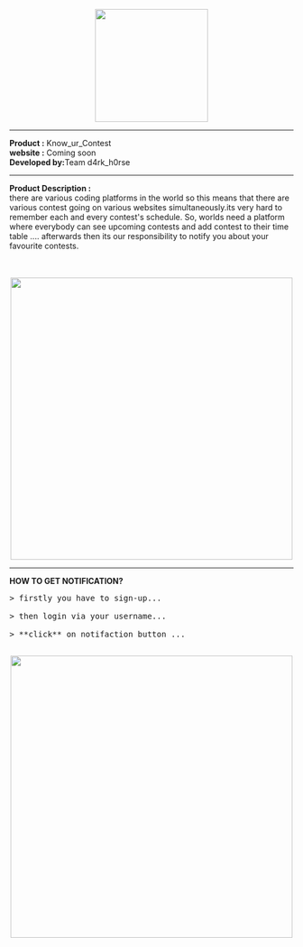 <p align="center">
<img src="https://user-images.githubusercontent.com/23396919/36642829-24cd4c7a-1a6b-11e8-9051-86e3387f9176.png" width="200px" />
 </p>
 
___________________________________________________________________________________________________________________________________
<b>Product :</b> Know_ur_Contest<br>
<b>website :</b> Coming soon<br>
<b>Developed by:</b>Team d4rk_h0rse<br>

-----------------------------------------------------------------------------------------------------------------------------------
<b>Product Description : </b><br>there are various coding platforms in the world so this means that there are various contest going on various websites simultaneously.its very hard to remember each and every contest's schedule. So, worlds need a platform where everybody can see upcoming contests and add contest to their time table .... afterwards then its our responsibility to notify you about your favourite contests.<br><br><br>
<p align="center">
<img src="https://user-images.githubusercontent.com/23396919/36641734-eaf0960c-1a5a-11e8-893b-d1a365e083c5.png" width="500px"/>
 </p>

___________________________________________________________________________________________________________________________________

**HOW TO GET NOTIFICATION?**
<pre>
> firstly you have to sign-up...<br>
> then login via your username...<br>
> **click** on notifaction button ...<br>
</pre>
<p align="center">
<img src="https://user-images.githubusercontent.com/23396919/36641728-e354cf3a-1a5a-11e8-9516-3e628351d1a1.png" width="500px"/>
 </p>

